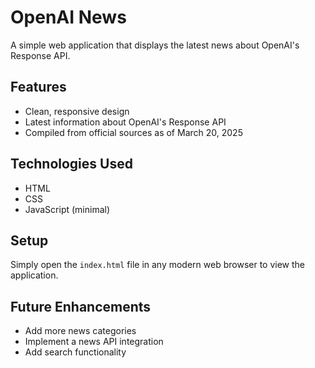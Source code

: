 # OpenAI News

A simple web application that displays the latest news about OpenAI's Response API.

## Features

- Clean, responsive design
- Latest information about OpenAI's Response API
- Compiled from official sources as of March 20, 2025

## Technologies Used

- HTML
- CSS
- JavaScript (minimal)

## Setup

Simply open the `index.html` file in any modern web browser to view the application.

## Future Enhancements

- Add more news categories
- Implement a news API integration
- Add search functionality